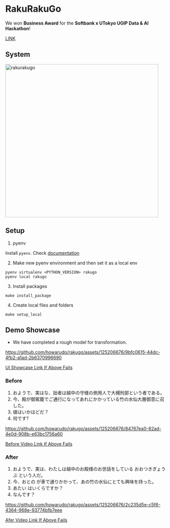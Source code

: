 # RakuRakuGo

We won **Business Award** for the **Softbank x UTokyo UGIP Data & AI Hackathon**! 

[LINK](https://www.softbank.jp/sbnews/entry/20240418_01)

## System

<img width="479" alt="rakurakugo" src="https://github.com/howarudo/rakugo/assets/125206676/2af00643-80be-46c3-8c0c-b30a84597b21">


## Setup
1. pyenv

Install `pyenv`. Check [documentation](https://github.com/pyenv/pyenv)

2. Make new pyenv environment and then set it as a local env
```
pyenv virtualenv <PYTHON_VERSION> rakugo
pyenv local rakugo
```

3. Install packages
```
make install_package
```

4. Create local files and folders
```
make setup_local
```

## Demo Showcase
- We have completed a rough model for transformation.

https://github.com/howarudo/rakugo/assets/125206676/9bfc0615-44dc-4fb2-a1ad-2b6370996690

[UI Showcase Link If Above Fails](https://drive.google.com/file/d/17dy5GVw1CVPWwV1DiJc90YA54MPSvs26/view?usp=sharing)
### Before
  1. おようで、実はな、拙者は越中の守様の側用人で大槻刑部という者である。
  2. 今、殿が御駕籠でご通行になってあれにかかっている竹の水仙大層御意に召した。
  3. 値はいかほどだ？
  4. 何です?

https://github.com/howarudo/rakugo/assets/125206676/84767ea0-82ad-4e0d-908b-e63bc1756a60

[Before Video Link If Above Fails](https://drive.google.com/file/d/1i_2EBc4YcFihXoWBPU8BWlX8DlKxWMJl/view?usp=sharing)

### After
  1. おようで、実は、わたしは越中のお殿様のお世話をしている おおつきぎょうぶ という人だ。
  2. 今、おとの が車で通りかかって、あの竹の水仙にとても興味を持った。
  4. あたい はいくらですか？
  5. なんです？

https://github.com/howarudo/rakugo/assets/125206676/2c235d5e-c5f6-4364-968e-93774bfb7eee

[Afer Video Link If Above Fails](https://drive.google.com/file/d/1GVf-6yaQzZYyH8XossaEWWSM5jwNx_vo/view?usp=sharing)
